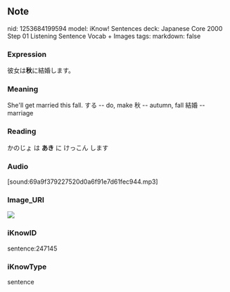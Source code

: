 ## Note
nid: 1253684199594
model: iKnow! Sentences
deck: Japanese Core 2000 Step 01 Listening Sentence Vocab + Images
tags: 
markdown: false

### Expression
<!DOCTYPE html>
<title></title>
彼女は<b>秋</b>に結婚します。



### Meaning
She'll get married this fall.
する -- do, make
秋 -- autumn, fall
結婚 -- marriage

### Reading
<!DOCTYPE html>
<title></title>
かのじょ は <b>あき</b> に けっこん します



### Audio
[sound:69a9f379227520d0a6f91e7d61fec944.mp3]

### Image_URI
<!DOCTYPE html>
<title></title>
<img src="8aaf335c8d77bc1d44e163c96bf70f9d.jpg">



### iKnowID
sentence:247145

### iKnowType
sentence
